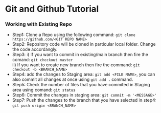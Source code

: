 # Git and Github Tutorial

### **Working with Existing Repo**

* Step1: Clone a Repo using the following command: `git clone https://github.com/<GIT REPO NAME>`
* Step2: Repository code will be cloned in particular local folder. Change the code accordangly.
* Step3:
i) If you want to commit in existing/main branch then fire the comand: `git checkout master` <br />
ii) If you want to create new branch then fire the command: `git checkout -b <BRANCH_NAME>`
* Step4: add the changes to Staging area: `git add <FILE NAME>`, you can also commit all changes at once using `git add .` command.
* Step5: Check the number of files that you have commited in Staging area using comand: `git status`
* Step6: Commit the changes in staging area:  `git commit -m '<MESSAGE>'`
* Step7: Push the changes to the branch that you have selected in step4: `git push origin <BRANCH_NAME>`
